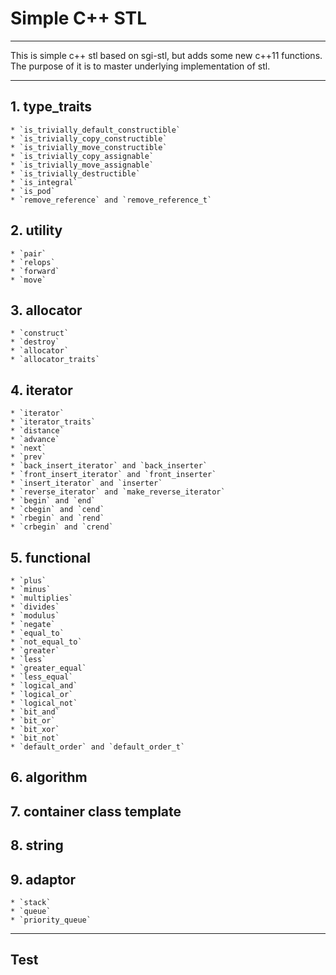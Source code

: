 # Simple C++ STL

---

This is simple c++ stl based on sgi-stl, but adds some new c++11 functions. The purpose of it is to master underlying  implementation of stl.

---

## 1. type_traits

    * `is_trivially_default_constructible`
    * `is_trivially_copy_constructible`
    * `is_trivially_move_constructible`
    * `is_trivially_copy_assignable`
    * `is_trivially_move_assignable`
    * `is_trivially_destructible`
    * `is_integral`
    * `is_pod`
    * `remove_reference` and `remove_reference_t`

## 2. utility

    * `pair`
    * `relops`
    * `forward`
    * `move`

## 3. allocator
    
    * `construct`
    * `destroy`
    * `allocator`
    * `allocator_traits`

## 4. iterator

    * `iterator`
    * `iterator_traits`
    * `distance`
    * `advance`
    * `next`
    * `prev`
    * `back_insert_iterator` and `back_inserter`
    * `front_insert_iterator` and `front_inserter`
    * `insert_iterator` and `inserter`
    * `reverse_iterator` and `make_reverse_iterator`
    * `begin` and `end`
    * `cbegin` and `cend`
    * `rbegin` and `rend`
    * `crbegin` and `crend`  

## 5. functional

    * `plus`
    * `minus`
    * `multiplies`
    * `divides`
    * `modulus`
    * `negate`
    * `equal_to`
    * `not_equal_to`
    * `greater`
    * `less`
    * `greater_equal`
    * `less_equal`
    * `logical_and`
    * `logical_or`
    * `logical_not`
    * `bit_and`
    * `bit_or`
    * `bit_xor`
    * `bit_not`
    * `default_order` and `default_order_t`

## 6. algorithm


## 7. container class template


## 8. string


## 9. adaptor

    * `stack`
    * `queue`
    * `priority_queue`

---

## Test